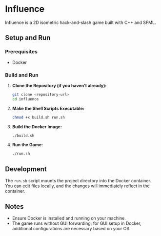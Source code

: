 # Influence

Influence is a 2D isometric hack-and-slash game built with C++ and SFML.

## Setup and Run

### Prerequisites

- Docker

### Build and Run

1. **Clone the Repository (if you haven’t already):**
   ```sh
   git clone <repository-url>
   cd influence
   ```
2. **Make the Shell Scripts Executable:**
   ```sh
   chmod +x build.sh run.sh
   ```
3. **Build the Docker Image:**
   ```sh
   ./build.sh
   ```
4. **Run the Game:**
   ```sh
   ./run.sh
   ```

## Development

The `run.sh` script mounts the project directory into the Docker container. You can edit files locally, and the changes will immediately reflect in the container.

## Notes

- Ensure Docker is installed and running on your machine.
- The game runs without GUI forwarding; for GUI setup in Docker, additional configurations are necessary based on your OS.
